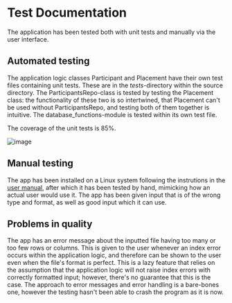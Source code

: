 # Test Documentation

The application has been tested both with unit tests and manually via the user interface.

## Automated testing
The application logic classes Participant and Placement have their own test files containing unit tests. These are in the _tests_-directory within the source directory. The ParticipantsRepo-class is tested by testing the Placement class: the functionality of these two is so intertwined, that Placement can't be used without ParticipantsRepo, and testing both of them together is intuitive. The database_functions-module is tested within its own test file.

The coverage of the unit tests is 85%.

![image](https://user-images.githubusercontent.com/94612974/167952325-5da0cece-9195-4805-bbb8-1570df2f0f1a.png)


## Manual testing

The app has been installed on a Linux system following the instrutions in the [user manual](), after which it has been tested by hand, mimicking how an actual user would use it. The app has been given input that is of the wrong type and format, as well as good input which it can use. 

## Problems in quality
The app has an error message about the inputted file having too many or too few rows or columns. This is given to the user whenever an index error occurs within the application logic, and therefore can be shown to the user even when the file's format is perfect. This is a lazy feature that relies on the assumption that the application logic will not raise index errors with correctly formatted input; however, there's no guarantee that this is the case. The approach to error messages and error handling is a bare-bones one, however the testing hasn't been able to crash the program as it is now.

